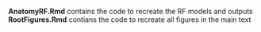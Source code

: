 
**AnatomyRF.Rmd** contains the code to recreate the RF models and outputs 
**RootFigures.Rmd** contians the code to recreate all figures in the main text
